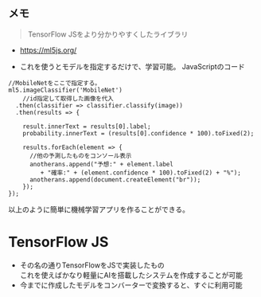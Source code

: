 ## メモ
> TensorFlow JSをより分かりやすくしたライブラリ
- https://ml5js.org/
* これを使うとモデルを指定するだけで、学習可能。
JavaScriptのコード
~~~ 
//MobileNetをここで指定する。
ml5.imageClassifier('MobileNet') 
    //id指定して取得した画像を代入
  .then(classifier => classifier.classify(image)) 
  .then(results => {
    
    result.innerText = results[0].label;
    probability.innerText = (results[0].confidence * 100).toFixed(2);

    results.forEach(element => {
      //他の予測したものをコンソール表示
      anotherans.append("予想:" + element.label
         + "確率:" + (element.confidence * 100).toFixed(2) + "%");
      anotherans.append(document.createElement("br"));
    });
});
~~~
以上のように簡単に機械学習アプリを作ることができる。

# TensorFlow JS
- その名の通りTensorFlowをJSで実装したもの  
これを使えばかなり軽量にAIを搭載したシステムを作成することが可能
- 今までに作成したモデルをコンバーターで変換すると、すぐに利用可能